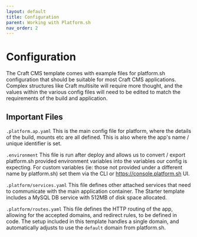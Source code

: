 ```yaml
---
layout: default
title: Configuration
parent: Working with Platform.sh
nav_order: 2
---
```


# Configuration

The Craft CMS template comes with example files for platform.sh configuration that should be suitable for most Craft CMS applications. Complex structures like Craft multisite will require more thought, and the values within the various config files will need to be edited to match the requirements of the build and application.

## Important Files
`.platform.ap.yaml`
This is the main config file for platform, where the details of the build, mounts etc are all defined. This is also where the app's name / unique identifier is set.

`.environment`
This file is run after deploy and allows us to convert / export platform.sh provided environment variables into the variables our config is expecting. For custom variables (ie: those not provided under a different name by platform.sh) set them via the CLI or https://console.platform.sh UI.

`.platform/services.yaml`
This file defines other attached services that need to communicate with the main application container. The Starter template includes a MySQL DB service with 512MB of disk space allocated.

`.platform/routes.yaml`
This file defines the HTTP routing of the app, allowing for the accepted domains, and redirect rules, to be defined in code. The setup included in this template handles a single domain, and automatically adjusts to use the `default` domain from platform.sh.